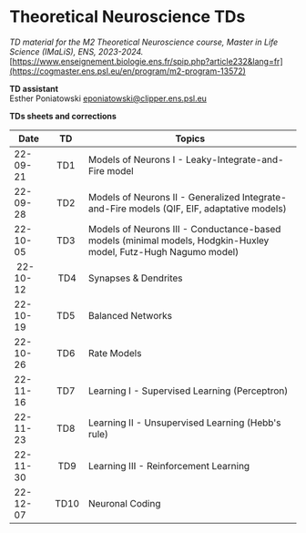 # Theoretical Neuroscience TDs

*TD material for the M2 Theoretical Neuroscience course, Master in Life Science (IMaLiS), ENS, 2023-2024.*  
[https://www.enseignement.biologie.ens.fr/spip.php?article232&lang=fr](https://cogmaster.ens.psl.eu/en/program/m2-program-13572)


**TD assistant**  
Esther Poniatowski
eponiatowski@clipper.ens.psl.eu

**TDs sheets and corrections**

| Date     |      TD     |  Topics  |
|----------|:-------------:|------|
| 22-09-21 | TD1 | Models of Neurons I - Leaky-Integrate-and-Fire model |
| 22-09-28 | TD2 | Models of Neurons II - Generalized Integrate-and-Fire models (QIF, EIF, adaptative models)  |
| 22-10-05 | TD3 | Models of Neurons III - Conductance-based models (minimal models, Hodgkin-Huxley model, Futz-Hugh Nagumo model)   |
| 22-10-12 | TD4 | Synapses & Dendrites |
| 22-10-19 | TD5 | Balanced Networks |
| 22-10-26 | TD6 | Rate Models |
| 22-11-16 | TD7 | Learning I - Supervised Learning (Perceptron) |
| 22-11-23 | TD8 | Learning II - Unsupervised Learning (Hebb's rule) |
| 22-11-30 | TD9 | Learning III - Reinforcement Learning |
| 22-12-07 | TD10 | Neuronal Coding |

